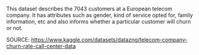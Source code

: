 This dataset describes the 7043 customers at a European telecom company. It has attributes such as gender, kind of service opted for, family information, etc and also informs whether a particular customer will churn or not.

SOURCE: https://www.kaggle.com/datasets/datazng/telecom-company-churn-rate-call-center-data
